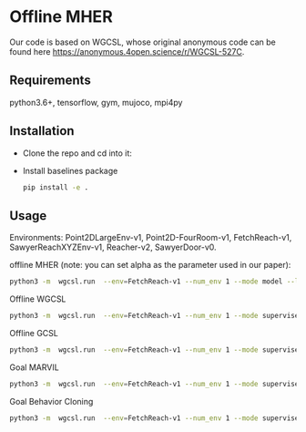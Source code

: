 # Offline MHER
Our code is based on WGCSL, whose original anonymous code can be found here https://anonymous.4open.science/r/WGCSL-527C.


## Requirements
python3.6+, tensorflow, gym, mujoco, mpi4py

## Installation
- Clone the repo and cd into it:

- Install baselines package
    ```bash
    pip install -e .
    ```


## Usage
Environments: Point2DLargeEnv-v1, Point2D-FourRoom-v1, FetchReach-v1, SawyerReachXYZEnv-v1, Reacher-v2, SawyerDoor-v0.

offline MHER (note: you can set alpha as the parameter used in our paper):
```bash
python3 -m  wgcsl.run  --env=FetchReach-v1 --num_env 1 --mode model --log_path ~/${path_name}  --alpha 5  --offline_train --load_buffer --load path  ./offline_data/expert/FetchReach-v1/
```


Offline WGCSL
```bash
python3 -m  wgcsl.run  --env=FetchReach-v1 --num_env 1 --mode supervised  --random_init 0 --load_path ./offline_data/random/FetchReach-v1/ --load_buffer --su_method gamma_exp_adv_clip10  --offline_train 
```

Offline GCSL
```bash
python3 -m  wgcsl.run  --env=FetchReach-v1 --num_env 1 --mode supervised  --random_init 0 --load_path ./offline_data/random/FetchReach-v1/ --load_buffer  --offline_train 
```

Goal MARVIL
```bash
python3 -m  wgcsl.run  --env=FetchReach-v1 --num_env 1 --mode supervised  --random_init 0 --load_path ./offline_data/random/FetchReach-v1/ --load_buffer  --su_method exp_adv  --no_relabel True   --offline_train 
```

Goal Behavior Cloning
```bash
python3 -m  wgcsl.run  --env=FetchReach-v1 --num_env 1 --mode supervised  --random_init 0 --load_path ./offline_data/random/FetchReach-v1/ --load_buffer     --offline_train 
```